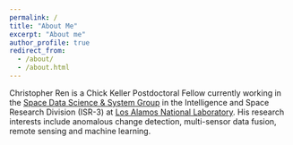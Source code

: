 ```yaml
---
permalink: /
title: "About Me"
excerpt: "About me"
author_profile: true
redirect_from: 
  - /about/
  - /about.html
---
```


Christopher Ren is a Chick Keller Postdoctoral Fellow currently working in the [Space Data Science & System Group](https://www.lanl.gov/org/ddste/aldgs/intelligence-space-research/space-data-systems/index.php) in the Intelligence and Space Research Division (ISR-3) at [Los Alamos National Laboratory](https://www.lanl.gov/). His research interests include anomalous change detection, multi-sensor data fusion, remote sensing and machine learning.
